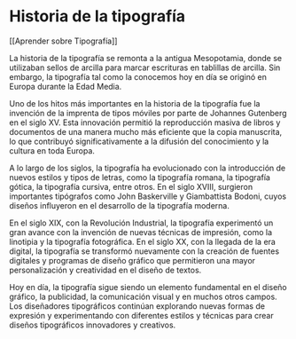 # Historia de la tipografía

[[Aprender sobre Tipografía]]

La historia de la tipografía se remonta a la antigua Mesopotamia, donde se utilizaban sellos de arcilla para marcar escrituras en tablillas de arcilla. Sin embargo, la tipografía tal como la conocemos hoy en día se originó en Europa durante la Edad Media.

Uno de los hitos más importantes en la historia de la tipografía fue la invención de la imprenta de tipos móviles por parte de Johannes Gutenberg en el siglo XV. Esta innovación permitió la reproducción masiva de libros y documentos de una manera mucho más eficiente que la copia manuscrita, lo que contribuyó significativamente a la difusión del conocimiento y la cultura en toda Europa.

A lo largo de los siglos, la tipografía ha evolucionado con la introducción de nuevos estilos y tipos de letras, como la tipografía romana, la tipografía gótica, la tipografía cursiva, entre otros. En el siglo XVIII, surgieron importantes tipógrafos como John Baskerville y Giambattista Bodoni, cuyos diseños influyeron en el desarrollo de la tipografía moderna.

En el siglo XIX, con la Revolución Industrial, la tipografía experimentó un gran avance con la invención de nuevas técnicas de impresión, como la linotipia y la tipografía fotográfica. En el siglo XX, con la llegada de la era digital, la tipografía se transformó nuevamente con la creación de fuentes digitales y programas de diseño gráfico que permitieron una mayor personalización y creatividad en el diseño de textos.

Hoy en día, la tipografía sigue siendo un elemento fundamental en el diseño gráfico, la publicidad, la comunicación visual y en muchos otros campos. Los diseñadores tipográficos continúan explorando nuevas formas de expresión y experimentando con diferentes estilos y técnicas para crear diseños tipográficos innovadores y creativos.
